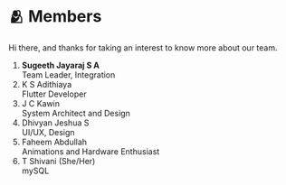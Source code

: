 # 🫂 Members

Hi there, and thanks for taking an interest to know more about our team.

1. **Sugeeth Jayaraj S A**\
   Team Leader, Integration
2. K S Adithiaya\
   Flutter Developer
3. J C Kawin\
   System Architect and Design
4. Dhivyan Jeshua S\
   UI/UX, Design&#x20;
5. Faheem Abdullah\
   Animations and Hardware Enthusiast
6. T Shivani (She/Her)\
   mySQL

